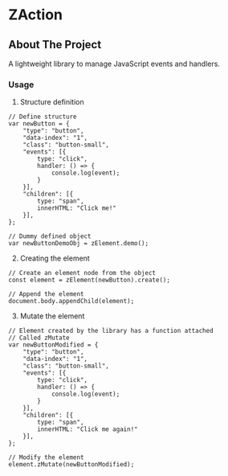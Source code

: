 # ZAction
## About The Project
A lightweight library to manage JavaScript events and handlers.

### Usage

1. Structure definition
```JS
// Define structure
var newButton = {
    "type": "button",
    "data-index": "1",
    "class": "button-small",
    "events": [{
        type: "click",
        handler: () => {
            console.log(event);
        }
    }],
    "children": [{
        type: "span",
        innerHTML: "Click me!"
    }],
};

// Dummy defined object
var newButtonDemoObj = zElement.demo();
```
2. Creating the element
```JS
// Create an element node from the object
const element = zElement(newButton).create();

// Append the element
document.body.appendChild(element);
```
3. Mutate the element
```JS
// Element created by the library has a function attached
// Called zMutate
var newButtonModified = {
    "type": "button",
    "data-index": "1",
    "class": "button-small",
    "events": [{
        type: "click",
        handler: () => {
            console.log(event);
        }
    }],
    "children": [{
        type: "span",
        innerHTML: "Click me again!"
    }],
};

// Modify the element
element.zMutate(newButtonModified);
```

